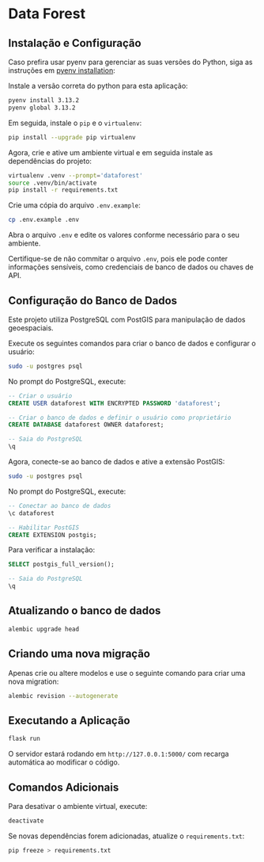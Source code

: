 # Data Forest


## Instalação e Configuração

Caso prefira usar pyenv para gerenciar as suas versões do Python, siga as instruções em [pyenv installation](https://github.com/pyenv/pyenv?tab=readme-ov-file#installation):

Instale a versão correta do python para esta aplicação:
  ```sh
  pyenv install 3.13.2
  pyenv global 3.13.2
  ```

Em seguida, instale o `pip` e o `virtualenv`:
  ```sh
  pip install --upgrade pip virtualenv
  ```

Agora, crie e ative um ambiente virtual e em seguida instale as dependências do projeto:
  ```sh
  virtualenv .venv --prompt='dataforest'
  source .venv/bin/activate
  pip install -r requirements.txt
  ```

Crie uma cópia do arquivo `.env.example`:
   ```sh
   cp .env.example .env
   ```

Abra o arquivo `.env` e edite os valores conforme necessário para o seu ambiente.

Certifique-se de não commitar o arquivo `.env`, pois ele pode conter informações sensíveis, como credenciais de banco de dados ou chaves de API.


## Configuração do Banco de Dados

Este projeto utiliza PostgreSQL com PostGIS para manipulação de dados geoespaciais.

Execute os seguintes comandos para criar o banco de dados e configurar o usuário:
```sh
sudo -u postgres psql
```

No prompt do PostgreSQL, execute:

```sql
-- Criar o usuário
CREATE USER dataforest WITH ENCRYPTED PASSWORD 'dataforest';

-- Criar o banco de dados e definir o usuário como proprietário
CREATE DATABASE dataforest OWNER dataforest;

-- Saia do PostgreSQL
\q
```

Agora, conecte-se ao banco de dados e ative a extensão PostGIS:

```sh
sudo -u postgres psql
```

No prompt do PostgreSQL, execute:

```sql
-- Conectar ao banco de dados
\c dataforest

-- Habilitar PostGIS
CREATE EXTENSION postgis;
```

Para verificar a instalação:

```sql
SELECT postgis_full_version();

-- Saia do PostgreSQL
\q
```


## Atualizando o banco de dados

```sh
alembic upgrade head
```


## Criando uma nova migração

Apenas crie ou altere modelos e use o seguinte comando para criar uma nova migration:
  ```sh
  alembic revision --autogenerate
  ```


## Executando a Aplicação

```sh
flask run
```

O servidor estará rodando em `http://127.0.0.1:5000/` com recarga automática ao modificar o código.


## Comandos Adicionais

Para desativar o ambiente virtual, execute:
  ```sh
  deactivate
  ```

Se novas dependências forem adicionadas, atualize o `requirements.txt`:
  ```sh
  pip freeze > requirements.txt
  ```
